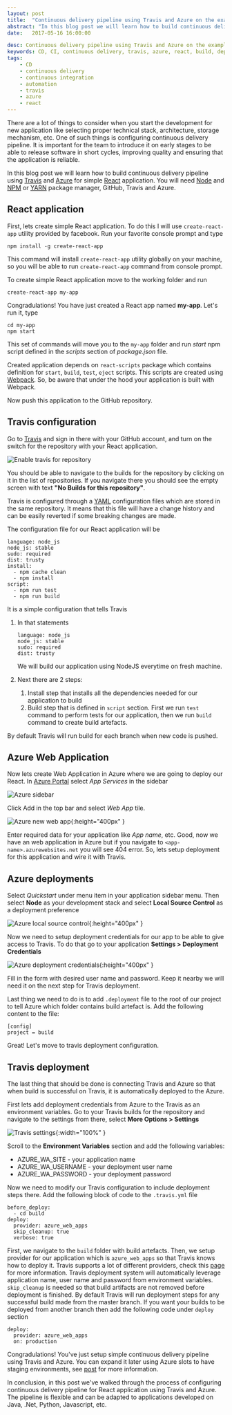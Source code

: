 ```yaml
---
layout: post
title:  "Continuous delivery pipeline using Travis and Azure on the example of React application"
abstract: "In this blog post we will learn how to build continuous delivery pipeline using Travis platform for continuous integration and Azure platform for managing different environments and hosting for simple React application"
date:   2017-05-16 16:00:00

desc: Continuous delivery pipeline using Travis and Azure on the example of React application
keywords: CD, CI, continuous delivery, travis, azure, react, build, deploy, automation, github
tags:
    - CD
    - continuous delivery
    - continuous integration
    - automation
    - travis
    - azure
    - react
---
```


There are a lot of things to consider when you start the development for new application like selecting proper technical stack, architecture, storage mechanism, etc. One of such things is configuring continuous delivery pipeline. It is important for the team to introduce it on early stages to be able to release software in short cycles, improving quality and ensuring that the application is reliable.

In this blog post we will learn how to build continuous delivery pipeline using [Travis][travis] and [Azure][azure] for simple [React][react] application. You will need [Node][node] and [NPM][npm] or [YARN][yarn] package manager, GitHub, Travis and Azure.

## React application

First, lets create simple React application. To do this I will use `create-react-app` utility provided by  facebook. Run your favorite console prompt and type

```
npm install -g create-react-app
```

This command will install `create-react-app` utility globally on your machine, so you will be able to run `create-react-app` command from console prompt.

To create simple React application move to the working folder and run

```
create-react-app my-app
```

Congradulations! You have just created a React app named **my-app**. Let's run it, type

```
cd my-app
npm start
```

This set of commands will move you to the `my-app` folder and run *start* npm script defined in the *scripts* section of *package.json* file.

Created application depends on `react-scripts` package which contains definition for `start`, `build`, `test`, `eject` scripts. This scripts are created using [Webpack](https://webpack.github.io). So, be aware that under the hood your application  is built with Webpack.

Now push this application to the GitHub repository.

## Travis configuration

Go to [Travis][travis] and sign in there with your GitHub account, and turn on the switch for the repository with your React application.

![Enable travis for repository](/assets/images/posts/4/repo-enable-travis.PNG)

You should be able to navigate to the builds for the repository by clicking on it in the list of repositories. If you navigate there you should see the empty screen with text **"No Builds for this repository"**.

Travis is configured through a [YAML][yaml] configuration files which are stored in the same repository. It means that this file will have a change history and can be easily reverted if some breaking changes are made.

The configuration file for our React application will be

```
language: node_js
node_js: stable
sudo: required
dist: trusty
install:
  - npm cache clean
  - npm install
script:
  - npm run test
  - npm run build

```

It is a simple configuration that tells Travis
1. In that statements
    ```
    language: node_js
    node_js: stable
    sudo: required
    dist: trusty
    ```

    We will build our application using NodeJS everytime on fresh machine.
2. Next there are 2 steps:
    1. Install step that installs all the dependencies needed for our application to build
    2. Build step that is defined in `script` section. First we run `test` command to perform tests for our application, then we run `build` command to create build artefacts.

By default Travis will run build for each branch when new code is pushed.

## Azure Web Application

Now lets create Web Application in Azure where we are going to deploy our React. In [Azure Portal][azure] select  *App Services* in the sidebar

![Azure sidebar](/assets/images/posts/4/azure-sidebar.PNG)

Click Add in the top bar and select *Web App* tile.

![Azure new web app](/assets/images/posts/4/azure-new-web-app.PNG){:height="400px" }

Enter required data for your application like *App name*, etc. Good, now we have an web application in Azure but if you navigate to `<app-name>.azurewebsites.net` you will see 404 error. So, lets setup deployment for this application and wire it with Travis.

## Azure deployments

Select *Quickstart* under menu item in your application  sidebar menu. Then select **Node** as your development stack and select **Local Source Control** as a deployment preference

![Azure local source control](/assets/images/posts/4/azure-local-source-control.PNG){:height="400px" }

Now we need to setup deployment credentials for our app to be able to give access to Travis. To do that go to your application **Settings > Deployment Credentials**

![Azure deployment credentials](/assets/images/posts/4/azure-deployment-cred.PNG){:height="400px" }

Fill in the form with desired user name and password. Keep it nearby we will need it on the next step for Travis deployment.

Last thing we need to do is to add `.deployment` file to the root of our project to tell Azure which folder contains build artefact is. Add the following content to the file:

```
[config]
project = build
```

Great! Let's move to travis deployment configuration.

## Travis deployment

The last thing that should be done is connecting Travis and Azure so that when build is successful on Travis, it is automatically deployed to the Azure.

First lets add deployment credentials from Azure to the Travis as an environment variables. Go to your Travis builds for the repository and navigate to the settings from there, select **More Options > Settings**

![Travis settings](/assets/images/posts/4/travis-settings.PNG){:width="100%" }

Scroll to the **Environment Variables** section and add the following variables:

* AZURE_WA_SITE - your application name
* AZURE_WA_USERNAME - your deployment user name
* AZURE_WA_PASSWORD - your deployment password

Now we need to modify our Travis configuration to include deployment steps there. Add the following block of code to the `.travis.yml` file

```
before_deploy:
  - cd build
deploy:
  provider: azure_web_apps
  skip_cleanup: true
  verbose: true
```

First, we navigate to the `build` folder with build artefacts. Then, we setup provider for our application which is `azure_web_apps` so that Travis knows how to deploy it. Travis supports a lot of different providers, check this [page][travis_deploy] for more information. Travis deployment system will automatically leverage application name, user name and password from environment variables. `skip_cleanup` is needed so that build artifacts are not removed before deployment is finished. By default Travis will run deployment steps for any successful build made from the master branch. If you want your builds to be deployed from another branch then add the following code under `deploy` section

```
deploy:
  provider: azure_web_apps
  on: production
```

Congradulations! You've just setup simple continuous delivery pipeline using Travis and Azure. You can expand it later using Azure slots to have staging environments, see [post][azure_slot] for more information.

In conclusion, in this post we've walked through the process of configuring continuous delivery pipeline for React application using Travis and Azure. The pipeline is flexible and can be adapted to applications developed on Java, .Net, Python, Javascript, etc.

[travis]:https://travis-ci.org/
[azure]: https://portal.azure.com
[react]: https://facebook.github.io/react/
[node]: https://nodejs.org
[npm]: https://www.npmjs.com
[yarn]: https://yarnpkg.com
[yaml]: https://en.wikipedia.org/wiki/YAML
[azure_slot]: https://docs.microsoft.com/en-us/azure/app-service-web/web-sites-staged-publishing
[travis_deploy]: https://docs.travis-ci.com/user/deployment/
